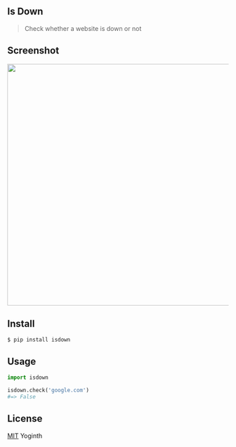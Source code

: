 ## Is Down

> Check whether a website is down or not

## Screenshot

<img src="https://gitlab.com/yoginth/isdown/raw/master/Screenshot.png" width="550">

## Install

```
$ pip install isdown
```

## Usage

```python
import isdown

isdown.check('google.com')
#=> False
```

## License

[MIT][license] Yoginth

[LICENSE]: https://mit.yoginth.com
